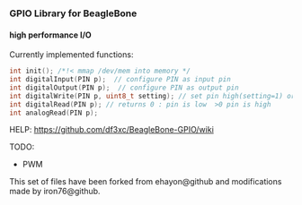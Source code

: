 

### GPIO Library for BeagleBone

#### high performance I/O 

Currently implemented functions:

```c
int init(); /*!< mmap /dev/mem into memory */
int digitalInput(PIN p);  // configure PIN as input pin
int digitalOutput(PIN p);  // configure PIN as output pin
int digitalWrite(PIN p, uint8_t setting); // set pin high(setting=1) or low(setting=0)
int digitalRead(PIN p); // returns 0 : pin is low  >0 pin is high
int analogRead(PIN p);
```

HELP: https://github.com/df3xc/BeagleBone-GPIO/wiki

TODO:
  - PWM

This set of files have been forked from ehayon@github and modifications made by iron76@github.

